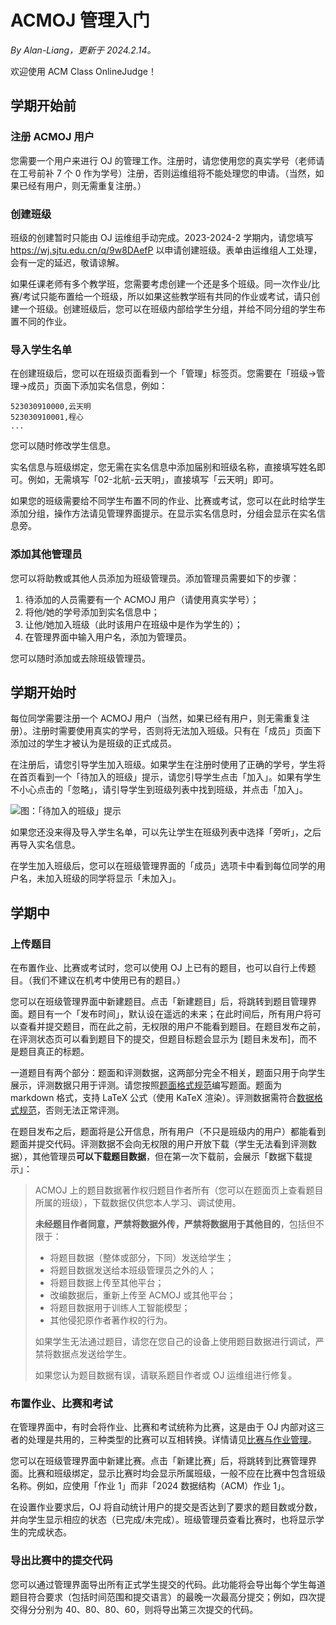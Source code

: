 # ACMOJ 管理入门

*By Alan-Liang，更新于 2024.2.14。*

欢迎使用 ACM Class OnlineJudge！

## 学期开始前

### 注册 ACMOJ 用户

您需要一个用户来进行 OJ 的管理工作。注册时，请您使用您的真实学号（老师请在工号前补 7 个 0 作为学号）注册，否则运维组将不能处理您的申请。（当然，如果已经有用户，则无需重复注册。）

### 创建班级

班级的创建暂时只能由 OJ 运维组手动完成。2023-2024-2 学期内，请您填写 <https://wj.sjtu.edu.cn/q/9w8DAefP> 以申请创建班级。表单由运维组人工处理，会有一定的延迟，敬请谅解。

如果任课老师有多个教学班，您需要考虑创建一个还是多个班级。同一次作业/比赛/考试只能布置给一个班级，所以如果这些教学班有共同的作业或考试，请只创建一个班级。创建班级后，您可以在班级内部给学生分组，并给不同分组的学生布置不同的作业。

### 导入学生名单

在创建班级后，您可以在班级页面看到一个「管理」标签页。您需要在「班级→管理→成员」页面下添加实名信息，例如：

```
523030910000,云天明
523030910001,程心
...
```

您可以随时修改学生信息。

实名信息与班级绑定，您无需在实名信息中添加届别和班级名称，直接填写姓名即可。例如，无需填写「02-北航-云天明」，直接填写「云天明」即可。

如果您的班级需要给不同学生布置不同的作业、比赛或考试，您可以在此时给学生添加分组，操作方法请见管理界面提示。在显示实名信息时，分组会显示在实名信息旁。

### 添加其他管理员

您可以将助教或其他人员添加为班级管理员。添加管理员需要如下的步骤：

1. 待添加的人员需要有一个 ACMOJ 用户（请使用真实学号）；
1. 将他/她的学号添加到实名信息中；
1. 让他/她加入班级（此时该用户在班级中是作为学生的）；
1. 在管理界面中输入用户名，添加为管理员。

您可以随时添加或去除班级管理员。

## 学期开始时

每位同学需要注册一个 ACMOJ 用户（当然，如果已经有用户，则无需重复注册）。注册时需要使用真实的学号，否则将无法加入班级。只有在「成员」页面下添加过的学生才被认为是班级的正式成员。

在注册后，请您引导学生加入班级。如果学生在注册时使用了正确的学号，学生将在首页看到一个「待加入的班级」提示，请您引导学生点击「加入」。如果有学生不小心点击的「忽略」，请引导学生到班级列表中找到班级，并点击「加入」。

![图：「待加入的班级」提示](https://acm.sjtu.edu.cn/OnlineJudge/oj-images/8a35fafe-c873-47c2-9267-ad481712f125)

如果您还没来得及导入学生名单，可以先让学生在班级列表中选择「旁听」，之后再导入实名信息。

在学生加入班级后，您可以在班级管理界面的「成员」选项卡中看到每位同学的用户名，未加入班级的同学将显示「未加入」。

## 学期中

### 上传题目

在布置作业、比赛或考试时，您可以使用 OJ 上已有的题目，也可以自行上传题目。（我们不建议在机考中使用已有的题目。）

您可以在班级管理界面中新建题目。点击「新建题目」后，将跳转到题目管理界面。题目有一个「发布时间」，默认设在遥远的未来；在此时间后，所有用户将可以查看并提交题目，而在此之前，无权限的用户不能看到题目。在题目发布之前，在评测状态页可以看到题目下的提交，但题目标题会显示为 [题目未发布]，而不是题目真正的标题。

一道题目有两个部分：题面和评测数据，这两部分完全不相关，题面只用于向学生展示，评测数据只用于评测。请您按照[题面格式规范](problem-format.md)编写题面。题面为 markdown 格式，支持 LaTeX 公式（使用 KaTeX 渲染）。评测数据需符合[数据格式规范](data-format.md)，否则无法正常评测。

在题目发布之后，题面将是公开信息，所有用户（不只是班级内的用户）都能看到题面并提交代码。评测数据不会向无权限的用户开放下载（学生无法看到评测数据），其他管理员**可以下载题目数据**，但在第一次下载前，会展示「数据下载提示」：

<!-- TO EDITORS: please also update web/templates/data_license.html -->
> ACMOJ 上的题目数据著作权归题目作者所有（您可以在题面页上查看题目所属的班级），下载数据仅供您本人学习、调试使用。
>
> **未经题目作者同意，严禁将数据外传，严禁将数据用于其他目的**，包括但不限于：
>
> - 将题目数据（整体或部分，下同）发送给学生；
> - 将题目数据发送给本班级管理员之外的人；
> - 将题目数据上传至其他平台；
> - 改编数据后，重新上传至 ACMOJ 或其他平台；
> - 将题目数据用于训练人工智能模型；
> - 其他侵犯原作者著作权的行为。
>
> 如果学生无法通过题目，请您在您自己的设备上使用题目数据进行调试，严禁将数据点发送给学生。
>
> 如果您认为题目数据有误，请联系题目作者或 OJ 运维组进行修复。

### 布置作业、比赛和考试

在管理界面中，有时会将作业、比赛和考试统称为比赛，这是由于 OJ 内部对这三者的处理是共用的，三种类型的比赛可以互相转换。详情请见[比赛与作业管理](interface.md#比赛与作业管理)。

您可以在班级管理界面中新建比赛。点击「新建比赛」后，将跳转到比赛管理界面。比赛和班级绑定，显示比赛时均会显示所属班级，一般不应在比赛中包含班级名称。例如，应使用「作业 1」而非「2024 数据结构（ACM）作业 1」。

在设置作业要求后，OJ 将自动统计用户的提交是否达到了要求的题目数或分数，并向学生显示相应的状态（已完成/未完成）。班级管理员查看比赛时，也将显示学生的完成状态。

### 导出比赛中的提交代码

您可以通过管理界面导出所有正式学生提交的代码。此功能将会导出每个学生每道题目符合要求（包括时间范围和提交语言）的最晚一次最高分提交；例如，四次提交得分分别为 40、80、80、60，则将导出第三次提交的代码。

